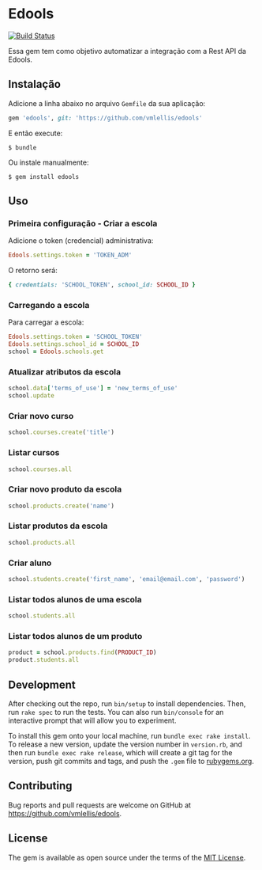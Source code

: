 # Edools
[![Build Status](https://travis-ci.org/vmlellis/edools.svg?branch=master)](https://travis-ci.org/vmlellis/edools)

Essa gem tem como objetivo automatizar a integração com a Rest API da Edools.

## Instalação

Adicione a linha abaixo no arquivo ``Gemfile`` da sua aplicação:

```ruby
gem 'edools', git: 'https://github.com/vmlellis/edools'
```

E então execute:

    $ bundle

Ou instale manualmente:

    $ gem install edools

## Uso

### Primeira configuração - Criar a escola

Adicione o token (credencial) administrativa:

```ruby
Edools.settings.token = 'TOKEN_ADM'
```

O retorno será:

```ruby
{ credentials: 'SCHOOL_TOKEN', school_id: SCHOOL_ID }
```

### Carregando a escola

Para carregar a escola:

```ruby
Edools.settings.token = 'SCHOOL_TOKEN'
Edools.settings.school_id = SCHOOL_ID
school = Edools.schools.get
```

### Atualizar atributos da escola

```ruby
school.data['terms_of_use'] = 'new_terms_of_use'
school.update
```

### Criar novo curso

```ruby
school.courses.create('title')
```

### Listar cursos

```ruby
school.courses.all
```

### Criar novo produto da escola

```ruby
school.products.create('name')
```

### Listar produtos da escola

```ruby
school.products.all
```

### Criar aluno

```ruby
school.students.create('first_name', 'email@email.com', 'password')
```

### Listar todos alunos de uma escola

```ruby
school.students.all
```

### Listar todos alunos de um produto

```ruby
product = school.products.find(PRODUCT_ID)
product.students.all
```

## Development

After checking out the repo, run `bin/setup` to install dependencies. Then, run `rake spec` to run the tests. You can also run `bin/console` for an interactive prompt that will allow you to experiment.

To install this gem onto your local machine, run `bundle exec rake install`. To release a new version, update the version number in `version.rb`, and then run `bundle exec rake release`, which will create a git tag for the version, push git commits and tags, and push the `.gem` file to [rubygems.org](https://rubygems.org).

## Contributing

Bug reports and pull requests are welcome on GitHub at https://github.com/vmlellis/edools.

## License

The gem is available as open source under the terms of the [MIT License](http://opensource.org/licenses/MIT).
